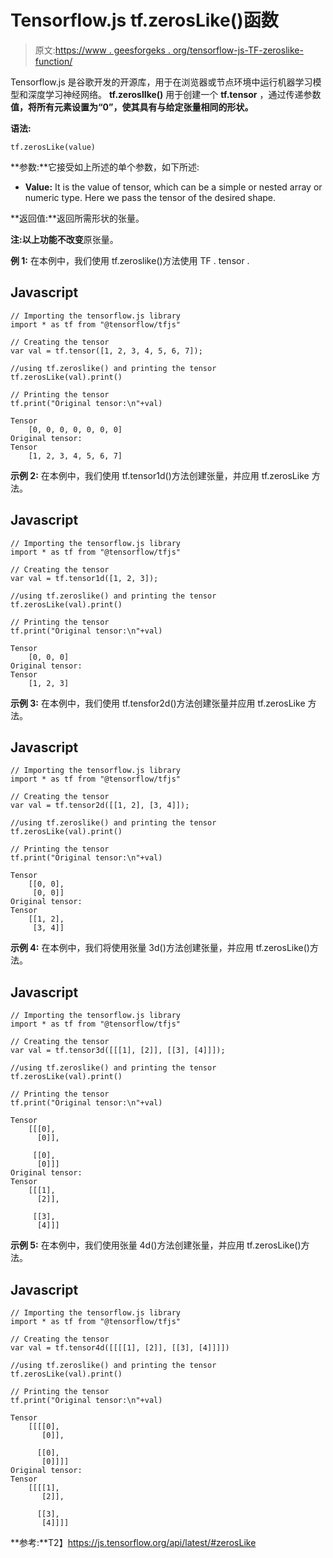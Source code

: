 # Tensorflow.js tf.zerosLike()函数

> 原文:[https://www . geesforgeks . org/tensorflow-js-TF-zeroslike-function/](https://www.geeksforgeeks.org/tensorflow-js-tf-zeroslike-function/)

Tensorflow.js 是谷歌开发的开源库，用于在浏览器或节点环境中运行机器学习模型和深度学习神经网络。 **tf.zeroslIke()** 用于创建一个 **tf.tensor** ，通过传递参数**值，将所有元素设置为“0”，使其具有与给定张量相同的形状。**

**语法:**

```
tf.zerosLike(value)
```

**参数:**它接受如上所述的单个参数，如下所述:

*   **Value:** It is the value of tensor, which can be a simple or nested array or numeric type. Here we pass the tensor of the desired shape.

**返回值:**返回所需形状的张量。

**注:**以上功能**不改变**原张量。

**例 1:** 在本例中，我们使用 tf.zeroslike()方法使用 TF . tensor .

## Javascript

```
// Importing the tensorflow.js library
import * as tf from "@tensorflow/tfjs"

// Creating the tensor
var val = tf.tensor([1, 2, 3, 4, 5, 6, 7]);

//using tf.zeroslike() and printing the tensor
tf.zerosLike(val).print()

// Printing the tensor
tf.print("Original tensor:\n"+val)
```

```
Tensor
    [0, 0, 0, 0, 0, 0, 0]
Original tensor:
Tensor
    [1, 2, 3, 4, 5, 6, 7]
```

**示例 2:** 在本例中，我们使用 tf.tensor1d()方法创建张量，并应用 tf.zerosLike 方法。

## Javascript

```
// Importing the tensorflow.js library
import * as tf from "@tensorflow/tfjs"

// Creating the tensor
var val = tf.tensor1d([1, 2, 3]);

//using tf.zeroslike() and printing the tensor
tf.zerosLike(val).print()

// Printing the tensor
tf.print("Original tensor:\n"+val)
```

```
Tensor
    [0, 0, 0]
Original tensor:
Tensor
    [1, 2, 3]
```

**示例 3:** 在本例中，我们使用 tf.tensfor2d()方法创建张量并应用 tf.zerosLike 方法。

## Javascript

```
// Importing the tensorflow.js library
import * as tf from "@tensorflow/tfjs"

// Creating the tensor
var val = tf.tensor2d([[1, 2], [3, 4]]);

//using tf.zeroslike() and printing the tensor
tf.zerosLike(val).print()

// Printing the tensor
tf.print("Original tensor:\n"+val)
```

```
​Tensor
    [[0, 0],
     [0, 0]]
Original tensor:
Tensor
    [[1, 2],
     [3, 4]]
```

**示例 4:** 在本例中，我们将使用张量 3d()方法创建张量，并应用 tf.zerosLike()方法。

## Javascript

```
// Importing the tensorflow.js library
import * as tf from "@tensorflow/tfjs"

// Creating the tensor
var val = tf.tensor3d([[[1], [2]], [[3], [4]]]);

//using tf.zeroslike() and printing the tensor
tf.zerosLike(val).print()

// Printing the tensor
tf.print("Original tensor:\n"+val)
```

```
Tensor
    [[[0],
      [0]],

     [[0],
      [0]]]
Original tensor:
Tensor
    [[[1],
      [2]],

     [[3],
      [4]]]
```

**示例 5:** 在本例中，我们使用张量 4d()方法创建张量，并应用 tf.zerosLike()方法。

## Javascript

```
// Importing the tensorflow.js library
import * as tf from "@tensorflow/tfjs"

// Creating the tensor
var val = tf.tensor4d([[[[1], [2]], [[3], [4]]]])

//using tf.zeroslike() and printing the tensor
tf.zerosLike(val).print()

// Printing the tensor
tf.print("Original tensor:\n"+val)
```

```
Tensor
    [[[[0],
       [0]],

      [[0],
       [0]]]]
Original tensor:
Tensor
    [[[[1],
       [2]],

      [[3],
       [4]]]]
```

**参考:**T2】https://js.tensorflow.org/api/latest/#zerosLike